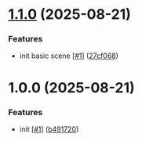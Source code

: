 # [1.1.0](https://github.com/d3p1/r3f-computer-webcam-effect/compare/v1.0.0...v1.1.0) (2025-08-21)


### Features

* init basic scene [[#1](https://github.com/d3p1/r3f-computer-webcam-effect/issues/1)] ([27cf068](https://github.com/d3p1/r3f-computer-webcam-effect/commit/27cf068e0c86932a05fadf514f4e86f69370990d))

# 1.0.0 (2025-08-21)


### Features

* init [[#1](https://github.com/d3p1/r3f-computer-webcam-effect/issues/1)] ([b491720](https://github.com/d3p1/r3f-computer-webcam-effect/commit/b4917201c6e29c5b92fd338c315cf7e21380b545))
